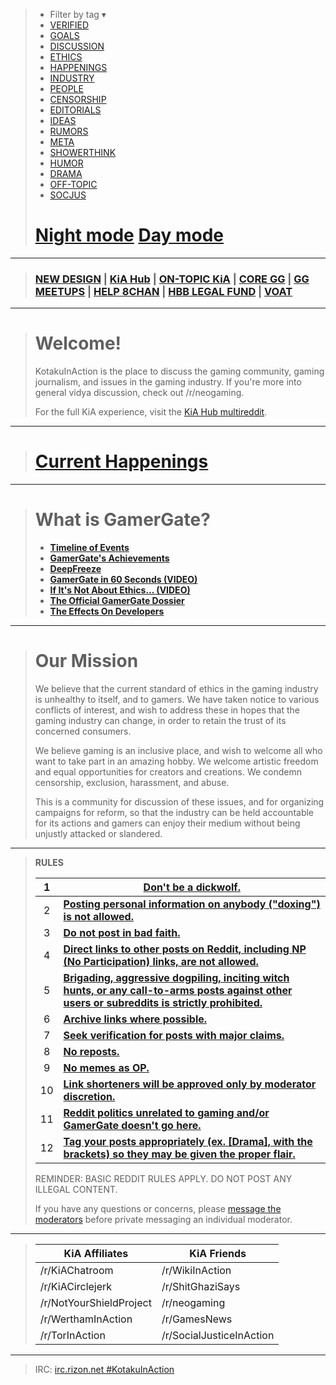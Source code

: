 >* Filter by tag ▾
>* [VERIFIED](http://bit.ly/1BtMDeX#vf)
>* [GOALS](http://bit.ly/1u8znpw#bc)
>* [DISCUSSION](http://bit.ly/1xBSJoN#ds)
>* [ETHICS](http://bit.ly/1I7rYkY#et)
>* [HAPPENINGS](http://bit.ly/1FG3DyE#ha)
>* [INDUSTRY](http://bit.ly/1AB4r4t#in)
>* [PEOPLE](http://bit.ly/1AuL8x6#pe)
>* [CENSORSHIP](http://bit.ly/1E2QUnH#cs)
>* [EDITORIALS](http://bit.ly/1EjVI90#ed)
>* [IDEAS](http://bit.ly/1vHP1OY#id)
>* [RUMORS](http://bit.ly/1wcY6Zt#ru)
>* [META](http://bit.ly/1sAWygw#mt)
>* [SHOWERTHINK](http://bit.ly/1DCAerw#st)
>* [HUMOR](http://bit.ly/1MkQS16#hu)
>* [DRAMA](http://bit.ly/1sAWzkB#dr)
>* [OFF-TOPIC](http://bit.ly/1FbD47o#ot)
>* [SOCJUS](http://bit.ly/1Icsn6b#sj)
>
># [Night mode](//nm.reddit.com/r/KiABeta#nm) [Day mode](//reddit.com/r/KiABeta#dm)

---

> ### [NEW DESIGN](#new-highlight) | [KiA Hub](http://www.reddit.com/user/porygonzguy/m/kiahub) | [ON-TOPIC KiA](http://bit.ly/1E2TRV9) | [CORE GG](http://bit.ly/1JN7bE3) | [GG MEETUPS](http://jot.my/ggcons) | [HELP 8CHAN](http://www.reddit.com/r/KotakuInAction/comments/3511cu/ben_garrison_selling_merchandise_with_a_portion/) | [HBB LEGAL FUND](http://www.feedthebadger.com/projects/honey-badger-brigade-legal-fund/) | [VOAT](https://voat.co/v/KotakuInAction)

---

># Welcome!
>
>KotakuInAction is the place to discuss the gaming community, gaming journalism, and issues in the gaming industry. If you're more into general vidya discussion, check out /r/neogaming.
>
>For the full KiA experience, visit the [KiA Hub multireddit](http://www.reddit.com/user/porygonzguy/m/kiahub).

---

># [Current Happenings](http://bit.ly/1F6b3Jl)

---

># What is GamerGate?
>
>* **[Timeline of Events](http://bit.ly/1Ahx61O)**
>* **[GamerGate's Achievements](http://bit.ly/16NyBZa)**
>* **[DeepFreeze](http://www.deepfreeze.it/)**
>* **[GamerGate in 60 Seconds (VIDEO)](http://bit.ly/1si9NMz)**
>* **[If It's Not About Ethics... (VIDEO)](http://bit.ly/1zRhQXA)**
>* **[The Official GamerGate Dossier](http://bit.ly/17beR2U)**
>* **[The Effects On Developers](http://bit.ly/1NToOSe)**

---

> # Our Mission
> We believe that the current standard of ethics in the gaming industry is unhealthy to itself, and to gamers. We have taken notice to various conflicts of interest, and wish to address these in hopes that the gaming industry can change, in order to retain the trust of its concerned consumers.
> 
> We believe gaming is an inclusive place, and wish to welcome all who want to take part in an amazing hobby. We welcome artistic freedom and equal opportunities for creators and creations. We condemn censorship, exclusion, harassment, and abuse.
>
> This is a community for discussion of these issues, and for organizing campaigns for reform, so that the industry can be held accountable for its actions and gamers can enjoy their medium without being unjustly attacked or slandered.

---

>**RULES**
>
>1 | **[Don't be a dickwolf.](http://bit.ly/1uN42OF)**
>:-:|---
>2 | **[Posting personal information on anybody \("doxing"\) is not allowed.](http://bit.ly/1EjRXjR)**
>3 | **[Do not post in bad faith.](http://bit.ly/1zzQcuI)**
>4 | **[Direct links to other posts on Reddit, including NP \(No Participation\) links, are not allowed.](http://bit.ly/1FG1H9m)**
>5 | **[Brigading, aggressive dogpiling, inciting witch hunts, or any call-to-arms posts against other users or subreddits is strictly prohibited.](http://bit.ly/1AuJhZ9)**
>6 | **[Archive links where possible.](http://bit.ly/1B5bPtl)**
>7 | **[Seek verification for posts with major claims.](http://bit.ly/1AuJlYR)**
>8 | **[No reposts.](http://bit.ly/1B5bTcH)**
>9 | **[No memes as OP.](http://bit.ly/1zc38Ie)** 
>10 | **[Link shorteners will be approved only by moderator discretion.](http://bit.ly/1E6GowJ)**
>11 | **[Reddit politics unrelated to gaming and/or GamerGate doesn't go here.](http://bit.ly/1ClVQVA)**
>12 | **[Tag your posts appropriately \(ex. \[Drama\], with the brackets\) so they may be given the proper flair.](http://bit.ly/1ClVVbR)**
>
>REMINDER: BASIC REDDIT RULES APPLY. DO NOT POST ANY ILLEGAL CONTENT.
>
>If you have any questions or concerns, please [message the moderators](http://www.reddit.com/message/compose?to=%2Fr%2FKotakuInAction) before private messaging an individual moderator.

---

>|KiA Affiliates          |KiA Friends              |
>|------------------------|-------------------------|
>|/r/KiAChatroom          |/r/WikiInAction          |
>|/r/KiACirclejerk        |/r/ShitGhaziSays         |
>|/r/NotYourShieldProject |/r/neogaming             |
>|/r/WerthamInAction      |/r/GamesNews             |
>|/r/TorInAction          |/r/SocialJusticeInAction |

--- 

>IRC: [irc.rizon.net #KotakuInAction](https://kiwiirc.com/client/irc.rizon.net/#kotakuinaction)
